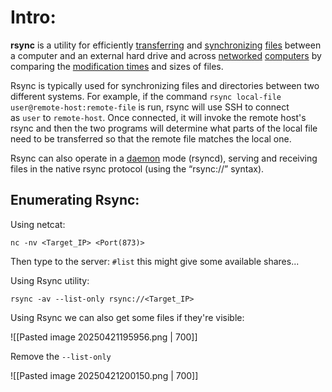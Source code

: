 
# **Intro:**
**rsync** is a utility for efficiently [transferring](https://en.wikipedia.org/wiki/File_transfer) and [synchronizing](https://en.wikipedia.org/wiki/File_synchronization) [files](https://en.wikipedia.org/wiki/Computer_file) between a computer and an external hard drive and across [networked](https://en.wikipedia.org/wiki/Computer_network) [computers](https://en.wikipedia.org/wiki/Computer) by comparing the [modification times](https://en.wikipedia.org/wiki/Timestamping_\(computing\)) and sizes of files.

Rsync is typically used for synchronizing files and directories between two different systems. For example, if the command `rsync local-file user@remote-host:remote-file` is run, rsync will use SSH to connect as `user` to `remote-host`. Once connected, it will invoke the remote host's rsync and then the two programs will determine what parts of the local file need to be transferred so that the remote file matches the local one.

Rsync can also operate in a [daemon](https://en.wikipedia.org/wiki/Daemon_\(computer_software\)) mode (rsyncd), serving and receiving files in the native rsync protocol (using the “rsync://” syntax).


## **Enumerating Rsync:**

Using netcat:

	nc -nv <Target_IP> <Port(873)>

Then type to the server: `#list`  this might give some available shares...


Using Rsync utility:

	rsync -av --list-only rsync://<Target_IP> 


Using Rsync we can also get some files if they're visible:

![[Pasted image 20250421195956.png | 700]]


Remove the `--list-only`

![[Pasted image 20250421200150.png | 700]]


